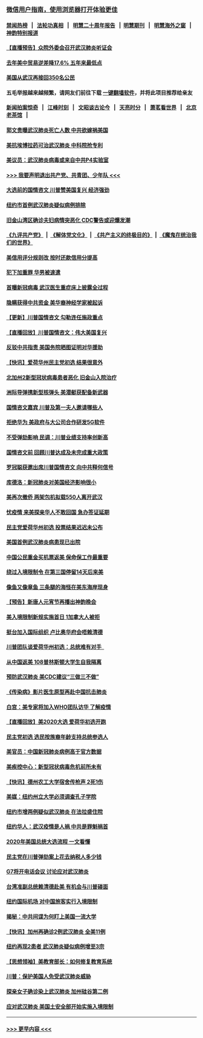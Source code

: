 ### [微信用户指南，使用浏览器打开体验更佳](https://github.com/gfw-breaker/banned-news1/blob/master/indexes/wechat-guide.md?t=0)
#### [禁闻热榜](热点新闻.md?t=0)  &nbsp;&nbsp;|&nbsp;&nbsp; [法轮功真相](https://github.com/gfw-breaker/truth/blob/master/README.md?t=0) &nbsp;&nbsp;|&nbsp;&nbsp; [明慧二十周年报告](https://github.com/gfw-breaker/mh-reports/blob/master/README.md?t=0) &nbsp;&nbsp;|&nbsp;&nbsp;[明慧期刊](https://github.com/gfw-breaker/mh-qikan) &nbsp;&nbsp;|&nbsp;&nbsp; [明慧海外之窗](https://github.com/gfw-breaker/mh-news/blob/master/README.md?t=0) &nbsp;&nbsp;|&nbsp;&nbsp; [神韵特别报道](https://github.com/gfw-breaker/mh-news/blob/master/shenyun.md?t=0)
#### [【直播预告】众院外委会召开武汉肺炎听证会](../pages/nsc412/n11846727.md?t=02060202) 
#### [去年美中贸易逆差降17.6% 五年来最低点](../pages/nsc412/n11846755.md?t=02060202) 
#### [美国从武汉再接回350名公民](../pages/nsc412/n11846705.md?t=02060202) 
#### 五毛举报越来越频繁，请网友们前往下载 [一键翻墙软件](https://github.com/gfw-breaker/ssr-accounts)，并将此项目推荐给亲友
#### [新闻拍案惊奇](https://github.com/gfw-breaker/banned-news1/blob/master/pages/link4.md) &nbsp;&nbsp;|&nbsp;&nbsp; [江峰时刻](https://github.com/gfw-breaker/banned-news1/blob/master/pages/link4.md) &nbsp;&nbsp;|&nbsp;&nbsp; [文昭谈古论今](https://github.com/gfw-breaker/banned-news1/blob/master/pages/link4.md) &nbsp;&nbsp;|&nbsp;&nbsp; [天亮时分](https://github.com/gfw-breaker/banned-news1/blob/master/pages/link4.md) &nbsp;&nbsp;|&nbsp;&nbsp; [萧茗看世界](https://github.com/gfw-breaker/banned-news1/blob/master/pages/link4.md) &nbsp;&nbsp;|&nbsp;&nbsp; [北京老茶馆](https://github.com/gfw-breaker/banned-news1/blob/master/pages/link4.md) &nbsp;&nbsp;|&nbsp;&nbsp; 
#### [郭文贵曝武汉肺炎死亡人数 中共欲嫁祸美国](../pages/nsc412/n11846240.md?t=02060202) 
#### [美抗埃博拉药可治武汉肺炎 中科院抢专利](../pages/nsc412/n11846409.md?t=02060202) 
#### [美议员：武汉肺炎病毒或来自中共P4实验室](../pages/nsc412/n11846043.md?t=02060202) 
#### [>>> 我要声明退出共产党、共青团、少年队 <<<](https://github.com/begood0513/goodnews/blob/master/quit/letter.md) 
#### [大选前的国情咨文 川普赞美国复兴 经济强劲](../pages/nsc412/n11845526.md?t=02060202) 
#### [纽约市首例武汉肺炎疑似病例排除](../pages/nsc412/n11844989.md?t=02060202) 
#### [旧金山湾区确诊夫妇病情突恶化 CDC警告或迎爆发潮](../pages/nsc412/n11845730.md?t=02060202) 
#### [《九评共产党》](https://github.com/begood0513/9ping.md/blob/master/README.md) &nbsp;|&nbsp; [《解体党文化》](../../../../jtdwh.md/blob/master/README.md)  &nbsp;|&nbsp; [《共产主义的终极目的》](../../../../gczydzjmd.md/blob/master/README.md) &nbsp;|&nbsp; [《魔鬼在统治我们的世界》](../../../../mgztzwmdsj.md/blob/master/README.md) 
#### [美信用评分规则改  按时还款信用分提高](../pages/nsc412/n11845488.md?t=02060202) 
#### [犯下加重罪 华男被速遣](../pages/nsc412/n11845476.md?t=02060202) 
#### [首曝新冠病毒 武汉医生重症床上披露全过程](../pages/nsc412/n11845150.md?t=02060202) 
#### [隐瞒获得中共资金 美华裔神经学家被起诉](../pages/nsc412/n11844879.md?t=02060202) 
#### [【更新】川普国情咨文 勾勒连任施政重点](../pages/nsc412/n11845223.md?t=02060202) 
#### [【直播回放】川普国情咨文：伟大美国复兴](../pages/nsc412/n11842079.md?t=02060202) 
#### [反驳中共指责 美国务院晒图证明对华援助](../pages/nsc412/n11844859.md?t=02060202) 
#### [【快讯】爱荷华州民主党初选 结果很意外](../pages/nsc412/n11844878.md?t=02060202) 
#### [北加州2新型冠状病毒患者恶化 旧金山入院治疗](../pages/nsc412/n11844842.md?t=02060202) 
#### [洲际导弹携新型核弹头 美潜艇获配备新武器](../pages/nsc412/n11844680.md?t=02060202) 
#### [国情咨文嘉宾 川普及第一夫人邀请哪些人](../pages/nsc412/n11844712.md?t=02060202) 
#### [拒绝华为 美政府与大公司合作研发5G软件](../pages/nsc412/n11844625.md?t=02060202) 
#### [不受弹劾影响 民调：川普业绩支持率创新高](../pages/nsc412/n11844622.md?t=02060202) 
#### [国情咨文前 回顾川普达成及未完成重大政策](../pages/nsc412/n11844581.md?t=02060202) 
#### [罗冠聪获邀出席川普国情咨文 向中共释何信号](../pages/nsc412/n11844355.md?t=02060202) 
#### [库德洛：新冠肺炎对美国经济影响很小](../pages/nsc412/n11844418.md?t=02060202) 
#### [美再次撤侨 两架包机拟载550人离开武汉](../pages/nsc412/n11844407.md?t=02060202) 
#### [忧疫情 来美探亲华人不敢回国 急办签证延期](../pages/nsc412/n11843344.md?t=02060202) 
#### [民主党爱荷华州初选 投票结果迟迟未公布](../pages/nsc412/n11844207.md?t=02060202) 
#### [美国首例武汉肺炎病患现已出院](../pages/nsc412/n11842740.md?t=02060202) 
#### [中国公民重金买机票返美 保命保工作最重要](../pages/nsc412/n11843282.md?t=02060202) 
#### [绕过入境限制令  在第三国停留14天后来美](../pages/nsc412/n11843341.md?t=02060202) 
#### [像鱼又像章鱼 三条腿的海怪在美东海岸现身](../pages/nsc412/n11843092.md?t=02060202) 
#### [【预告】新唐人元宵节再播出神韵晚会](../pages/nsc412/n11843192.md?t=02060202) 
#### [美入境限制新规实施首日 1加拿大人被拒](../pages/nsc412/n11843058.md?t=02060202) 
#### [挺台加入国际组织 卢比奥华府会唔赖清德](../pages/nsc412/n11843023.md?t=02060202) 
#### [川普团队谈爱荷华州初选：总统难有对手  ](../pages/nsc412/n11842867.md?t=02060202) 
#### [从中国返美 108普林斯顿大学生自我隔离](../pages/nsc412/n11842714.md?t=02060202) 
#### [预防武汉肺炎 美CDC建议“三做三不做”](../pages/nsc412/n11842700.md?t=02060202) 
#### [《传染病》影片医生原型再赴中国抗击肺炎](../pages/nsc412/n11842626.md?t=02060202) 
#### [白宫：美专家将加入WHO团队访华 了解疫情](../pages/nsc412/n11842198.md?t=02060202) 
#### [【直播回放】美2020大选 爱荷华初选开跑](../pages/nsc412/n11841820.md?t=02060202) 
#### [民主党初选 选民按族裔年龄支持总统参选人](../pages/nsc412/n11842239.md?t=02060202) 
#### [美官员：中国新冠肺炎病例高于官方数据](../pages/nsc412/n11842452.md?t=02060202) 
#### [美疾控中心：新型冠状病毒危机前所未有](../pages/nsc412/n11842406.md?t=02060202) 
#### [【快讯】德州农工大学宿舍传枪声 2死1伤](../pages/nsc412/n11842279.md?t=02060202) 
#### [美媒：纽约州立大学必须调查孔子学院](../pages/nsc412/n11840637.md?t=02060202) 
#### [纽约市增两例疑似武汉肺炎 在法拉盛住院](../pages/nsc412/n11840625.md?t=02060202) 
#### [纽约华人：武汉疫情是人祸 中共是罪魁祸首](../pages/nsc412/n11840631.md?t=02060202) 
#### [2020年美国总统大选流程 一文看懂](../pages/nsc412/n11842056.md?t=02060202) 
#### [民主党在川普弹劾案上花去纳税人多少钱](../pages/nsc412/n11841941.md?t=02060202) 
#### [G7将开电话会议 讨论应对武汉肺炎](../pages/nsc412/n11841658.md?t=02060202) 
#### [台湾准副总统赖清德赴美 有机会与川普碰面](../pages/nsc412/n11841332.md?t=02060202) 
#### [纽约国际机场  对中国旅客实行入境限制](../pages/nsc412/n11840619.md?t=02060202) 
#### [揭秘：中共间谍为何盯上美国一流大学](../pages/nsc412/n11840270.md?t=02060202) 
#### [【快讯】加州再确诊2例武汉肺炎 全美11例](../pages/nsc412/n11840339.md?t=02060202) 
#### [纽约再现2患者 武汉肺炎疑似病例增至3宗](../pages/nsc412/n11840010.md?t=02060202) 
#### [【思想领袖】美教育部长：如何修复教育系统](../pages/nsc412/n11690865.md?t=02060202) 
#### [川普：保护美国人免受武汉肺炎威胁](../pages/nsc412/n11839718.md?t=02060202) 
#### [探亲女子确诊染上武汉肺炎 加州硅谷第二例](../pages/nsc412/n11839784.md?t=02060202) 
#### [应对武汉肺炎 美国土安全部开始实施入境限制](../pages/nsc412/n11839729.md?t=02060202) 

----
#### [ >>> 更早内容 <<< ](../indexes/nsc412-earlier.md)

